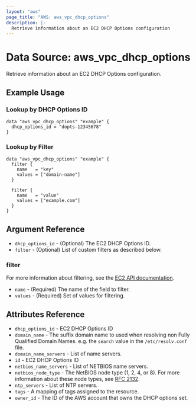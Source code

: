 ```yaml
---
layout: "aws"
page_title: "AWS: aws_vpc_dhcp_options"
description: |-
  Retrieve information about an EC2 DHCP Options configuration
---
```


# Data Source: aws_vpc_dhcp_options

Retrieve information about an EC2 DHCP Options configuration.

## Example Usage

### Lookup by DHCP Options ID

```hcl
data "aws_vpc_dhcp_options" "example" {
  dhcp_options_id = "dopts-12345678"
}
```

### Lookup by Filter

```hcl
data "aws_vpc_dhcp_options" "example" {
  filter {
    name   = "key"
    values = ["domain-name"]
  }

  filter {
    name   = "value"
    values = ["example.com"]
  }
}
```

## Argument Reference

* `dhcp_options_id` - (Optional) The EC2 DHCP Options ID.
* `filter` - (Optional) List of custom filters as described below.

### filter

For more information about filtering, see the [EC2 API documentation](https://docs.aws.amazon.com/AWSEC2/latest/APIReference/API_DescribeDhcpOptions.html).

* `name` - (Required) The name of the field to filter.
* `values` - (Required) Set of values for filtering.

## Attributes Reference

* `dhcp_options_id` - EC2 DHCP Options ID
* `domain_name` - The suffix domain name to used when resolving non Fully Qualified Domain Names. e.g. the `search` value in the `/etc/resolv.conf` file.
* `domain_name_servers` - List of name servers.
* `id` - EC2 DHCP Options ID
* `netbios_name_servers` - List of NETBIOS name servers.
* `netbios_node_type` - The NetBIOS node type (1, 2, 4, or 8). For more information about these node types, see [RFC 2132](http://www.ietf.org/rfc/rfc2132.txt).
* `ntp_servers` - List of NTP servers.
* `tags` - A mapping of tags assigned to the resource.
* `owner_id` - The ID of the AWS account that owns the DHCP options set.
